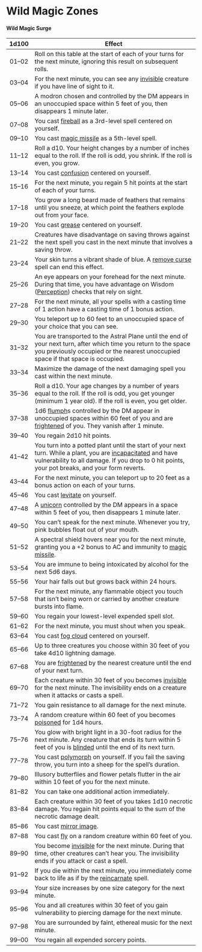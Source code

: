 <!-- TITLE: Wildmagic -->
<!-- SUBTITLE: A quick summary of Wildmagic -->

# Wild Magic Zones

#### Wild Magic Surge

| 1d100 | Effect                                                       |
| :---: | ------------------------------------------------------------ |
| 01–02 | Roll on this table at the start of each of your turns for the next minute, ignoring this result on subsequent rolls. |
| 03–04 | For the next minute, you can see any [invisible](https://www.dndbeyond.com/compendium/rules/basic-rules/appendix-a-conditions#Invisible) creature if you have line of sight to it. |
| 05–06 | A modron chosen and controlled by the DM appears in an unoccupied space within 5 feet of you, then disappears 1 minute later. |
| 07–08 | You cast [fireball](https://www.dndbeyond.com/spells/fireball) as a 3rd-level spell centered on yourself. |
| 09–10 | You cast [magic missile](https://www.dndbeyond.com/spells/magic-missile) as a 5th-level spell. |
| 11–12 | Roll a d10. Your height changes by a number of inches equal to the  roll. If the roll is odd, you shrink. If the roll is even, you grow. |
| 13–14 | You cast [confusion](https://www.dndbeyond.com/spells/confusion) centered on yourself. |
| 15–16 | For the next minute, you regain 5 hit points at the start of each of your turns. |
| 17–18 | You grow a long beard made of feathers that remains until you sneeze, at which point the feathers explode out from your face. |
| 19–20 | You cast [grease](https://www.dndbeyond.com/spells/grease) centered on yourself. |
| 21–22 | Creatures have disadvantage on saving throws against the next spell you cast in the next minute that involves a saving throw. |
| 23–24 | Your skin turns a vibrant shade of blue. A [remove curse](https://www.dndbeyond.com/spells/remove-curse) spell can end this effect. |
| 25–26 | An eye appears on your forehead for the next minute. During that time, you have advantage on Wisdom ([Perception](https://www.dndbeyond.com/compendium/rules/basic-rules/using-ability-scores#Perception)) checks that rely on sight. |
| 27–28 | For the next minute, all your spells with a casting time of 1 action have a casting time of 1 bonus action. |
| 29–30 | You teleport up to 60 feet to an unoccupied space of your choice that you can see. |
| 31–32 | You are transported to the Astral Plane until the end of your next  turn, after which time you return to the space you previously occupied  or the nearest unoccupied space if that space is occupied. |
| 33–34 | Maximize the damage of the next damaging spell you cast within the next minute. |
| 35–36 | Roll a d10. Your age changes by a number of years equal to the roll.  If the roll is odd, you get younger (minimum 1 year old). If the roll  is even, you get older. |
| 37–38 | 1d6 [flumph](https://www.dndbeyond.com/monsters/flumph)s controlled by the DM appear in unoccupied spaces within 60 feet of you and are [frightened](https://www.dndbeyond.com/compendium/rules/basic-rules/appendix-a-conditions#Frightened) of you. They vanish after 1 minute. |
| 39–40 | You regain 2d10 hit points.                                  |
| 41–42 | You turn into a potted plant until the start of your next turn. While a plant, you are [incapacitated](https://www.dndbeyond.com/compendium/rules/basic-rules/appendix-a-conditions#Incapacitated) and have vulnerability to all damage. If you drop to 0 hit points, your pot breaks, and your form reverts. |
| 43–44 | For the next minute, you can teleport up to 20 feet as a bonus action on each of your turns. |
| 45–46 | You cast [levitate](https://www.dndbeyond.com/spells/levitate) on yourself. |
| 47–48 | A [unicorn](https://www.dndbeyond.com/monsters/unicorn) controlled by the DM appears in a space within 5 feet of you, then disappears 1 minute later. |
| 49–50 | You can’t speak for the next minute. Whenever you try, pink bubbles float out of your mouth. |
| 51–52 | A spectral shield hovers near you for the next minute, granting you a +2 bonus to AC and immunity to [magic missile](https://www.dndbeyond.com/spells/magic-missile). |
| 53–54 | You are immune to being intoxicated by alcohol for the next 5d6 days. |
| 55–56 | Your hair falls out but grows back within 24 hours.          |
| 57–58 | For the next minute, any flammable object you touch that isn’t being worn or carried by another creature bursts into flame. |
| 59–60 | You regain your lowest-level expended spell slot.            |
| 61–62 | For the next minute, you must shout when you speak.          |
| 63–64 | You cast [fog cloud](https://www.dndbeyond.com/spells/fog-cloud) centered on yourself. |
| 65–66 | Up to three creatures you choose within 30 feet of you take 4d10 lightning damage. |
| 67–68 | You are [frightened](https://www.dndbeyond.com/compendium/rules/basic-rules/appendix-a-conditions#Frightened) by the nearest creature until the end of your next turn. |
| 69–70 | Each creature within 30 feet of you becomes [invisible](https://www.dndbeyond.com/compendium/rules/basic-rules/appendix-a-conditions#Invisible) for the next minute. The invisibility ends on a creature when it attacks or casts a spell. |
| 71–72 | You gain resistance to all damage for the next minute.       |
| 73–74 | A random creature within 60 feet of you becomes [poisoned](https://www.dndbeyond.com/compendium/rules/basic-rules/appendix-a-conditions#Poisoned) for 1d4 hours. |
| 75–76 | You glow with bright light in a 30-foot radius for the next minute. Any creature that ends its turn within 5 feet of you is [blinded](https://www.dndbeyond.com/compendium/rules/basic-rules/appendix-a-conditions#Blinded) until the end of its next turn. |
| 77–78 | You cast [polymorph](https://www.dndbeyond.com/spells/polymorph) on yourself. If you fail the saving throw, you turn into a sheep for the spell’s duration. |
| 79–80 | Illusory butterflies and flower petals flutter in the air within 10 feet of you for the next minute. |
| 81–82 | You can take one additional action immediately.              |
| 83–84 | Each creature within 30 feet of you takes 1d10 necrotic damage. You  regain hit points equal to the sum of the necrotic damage dealt. |
| 85–86 | You cast [mirror image](https://www.dndbeyond.com/spells/mirror-image). |
| 87–88 | You cast [fly](https://www.dndbeyond.com/spells/fly) on a random creature within 60 feet of you. |
| 89–90 | You become [invisible](https://www.dndbeyond.com/compendium/rules/basic-rules/appendix-a-conditions#Invisible) for the next minute. During that time, other creatures can’t hear you. The invisibility ends if you attack or cast a spell. |
| 91–92 | If you die within the next minute, you immediately come back to life as if by the [reincarnate](https://www.dndbeyond.com/spells/reincarnate) spell. |
| 93–94 | Your size increases by one size category for the next minute. |
| 95–96 | You and all creatures within 30 feet of you gain vulnerability to piercing damage for the next minute. |
| 97–98 | You are surrounded by faint, ethereal music for the next minute. |
| 99–00 | You regain all expended sorcery points.                      |